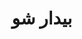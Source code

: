 ---
title: بیدار شو
layout: post
categories: [همایون_شجریان]
type: main
description: Description goes here
file: /assets/music/homayoun_shajarian_bidar_sho.mp3
---
